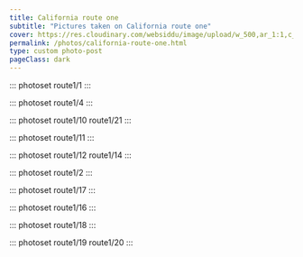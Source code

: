 ```yaml
---
title: California route one
subtitle: "Pictures taken on California route one"
cover: https://res.cloudinary.com/websiddu/image/upload/w_500,ar_1:1,c_fill,g_auto/v1514865295/photos/route1/1.jpg
permalink: /photos/california-route-one.html
type: custom photo-post
pageClass: dark
---
```


::: photoset route1/1
:::

::: photoset route1/4
:::

::: photoset route1/10 route1/21
:::

::: photoset route1/11
:::

::: photoset route1/12 route1/14
:::

::: photoset route1/2
:::

::: photoset route1/17
:::

::: photoset route1/16
:::

::: photoset route1/18
:::

::: photoset route1/19 route1/20
:::
